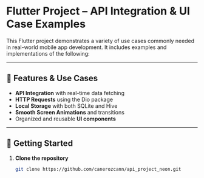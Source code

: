 # Flutter Project – API Integration & UI Case Examples

This Flutter project demonstrates a variety of use cases commonly needed in real-world mobile app development. It includes examples and implementations of the following:

---

## 🔧 Features & Use Cases

- **API Integration** with real-time data fetching
- **HTTP Requests** using the Dio package
- **Local Storage** with both SQLite and Hive
- **Smooth Screen Animations** and transitions
- Organized and reusable **UI components**

---

## 🚀 Getting Started

1. **Clone the repository**
   ```bash
   git clone https://github.com/canerozcann/api_project_neon.git
